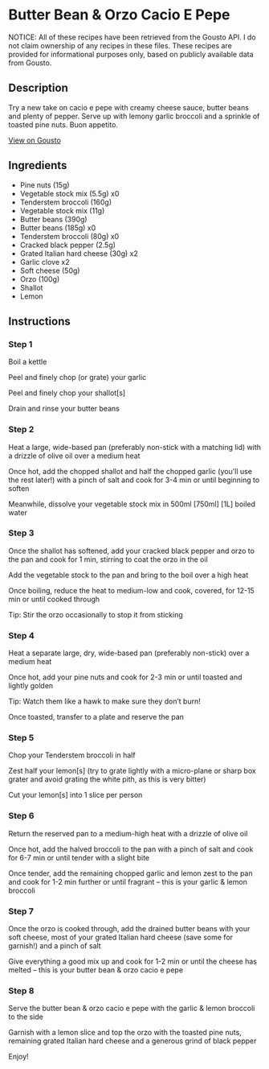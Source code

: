 # Butter Bean & Orzo Cacio E Pepe

NOTICE: All of these recipes have been retrieved from the Gousto API. I do not claim ownership of any recipes in these files. These recipes are provided for informational purposes only, based on publicly available data from Gousto.

## Description

Try a new take on cacio e pepe with creamy cheese sauce, butter beans and plenty of pepper. Serve up with lemony garlic broccoli and a sprinkle of toasted pine nuts. Buon appetito.

[View on Gousto](https://www.gousto.co.uk/recipes/cookbook/butter-bean-orzo-cacio-e-pepe)

## Ingredients

- Pine nuts (15g)
- Vegetable stock mix (5.5g) x0
- Tenderstem broccoli (160g)
- Vegetable stock mix (11g)
- Butter beans (390g)
- Butter beans (185g) x0
- Tenderstem broccoli (80g) x0
- Cracked black pepper (2.5g)
- Grated Italian hard cheese (30g) x2
- Garlic clove x2
- Soft cheese (50g)
- Orzo (100g)
- Shallot
- Lemon

## Instructions


### Step 1

Boil a kettle

Peel and finely chop (or grate) your garlic

Peel and finely chop your shallot[s]

Drain and rinse your butter beans


### Step 2

Heat a large, wide-based pan (preferably non-stick with a matching lid) with a drizzle of olive oil over a medium heat

Once hot, add the chopped shallot and half the chopped garlic (you'll use the rest later!) with a pinch of salt and cook for 3-4 min or until beginning to soften

Meanwhile, dissolve your vegetable stock mix in 500ml <span class="text-purple">[750ml]</span> <span class="text-danger">[1L]</span> boiled water


### Step 3

Once the shallot has softened, add your cracked black pepper and orzo to the pan and cook for 1 min, stirring to coat the orzo in the oil

Add the vegetable stock to the pan and bring to the boil over a high heat

Once boiling, reduce the heat to medium-low and cook, covered, for 12-15 min or until cooked through

Tip: Stir the orzo occasionally to stop it from sticking


### Step 4

Heat a separate large, dry, wide-based pan (preferably non-stick) over a medium heat

Once hot, add your pine nuts and cook for 2-3 min or until toasted and lightly golden

Tip: Watch them like a hawk to make sure they don’t burn!

Once toasted, transfer to a plate and reserve the pan


### Step 5

Chop your Tenderstem broccoli in half

Zest half your<span class="text-danger"> </span>lemon[s] (try to grate lightly with a micro-plane or sharp box grater and avoid grating the white pith, as this is very bitter)

Cut your lemon[s] into 1 slice per person


### Step 6

Return the reserved pan to a medium-high heat with a drizzle of olive oil

Once hot, add the halved broccoli to the pan with a pinch of salt and cook for 6-7 min or until tender with a slight bite

Once tender, add the remaining chopped garlic and lemon zest to the pan and cook for 1-2 min further or until fragrant – this is your garlic & lemon broccoli


### Step 7

Once the orzo is cooked through, add the drained butter beans with your soft cheese, most of your grated Italian hard cheese (save some for garnish!) and a pinch of salt

Give everything a good mix up and cook for 1-2 min or until the cheese has melted – this is your butter bean & orzo cacio e pepe

### Step 8

Serve the butter bean & orzo cacio e pepe with the garlic & lemon broccoli to the side

Garnish with a lemon slice and top the orzo with the toasted pine nuts, remaining grated Italian hard cheese and a generous grind of black pepper

Enjoy!

